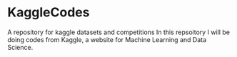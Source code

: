 # KaggleCodes
A repository for kaggle datasets and competitions
In this repsoitory I will be doing codes from Kaggle, a website for Machine Learning and Data Science.
